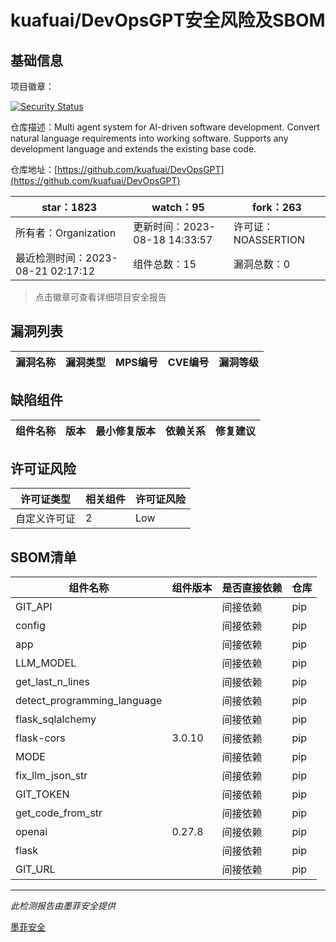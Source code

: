 # kuafuai/DevOpsGPT安全风险及SBOM

## 基础信息

项目徽章：

[![Security Status](https://www.murphysec.com/platform3/v31/badge/1693326249542049792.svg)](https://www.murphysec.com/console/report/1692964253438201856/1693326249542049792)

仓库描述：Multi agent system for AI-driven software development. Convert natural language requirements into working software. Supports any development language and extends the existing base code.

仓库地址：[https://github.com/kuafuai/DevOpsGPT](https://github.com/kuafuai/DevOpsGPT)

| star：1823 | watch：95 | fork：263 |
| ----------- | -------------- | ------------ |
| 所有者：Organization | 更新时间：2023-08-18 14:33:57 | 许可证：NOASSERTION |
| 最近检测时间：2023-08-21 02:17:12 | 组件总数：15 | 漏洞总数：0 |

> 点击徽章可查看详细项目安全报告



## 漏洞列表

| 漏洞名称 | 漏洞类型 | MPS编号 | CVE编号 | 漏洞等级 |
| ------- | ------ | ------- | ------ | ----- |





## 缺陷组件

| 组件名称 | 版本 | 最小修复版本 | 依赖关系 | 修复建议 |
| -------- | ---- | ------------ | -------- | -------- |





## 许可证风险

| 许可证类型 | 相关组件 | 许可证风险 |
| ---------- | -------- | ---------- |
|自定义许可证|2|Low|




## SBOM清单

| 组件名称 | 组件版本 | 是否直接依赖 | 仓库 |
| -------- | -------- | ------------ | ---- |
|GIT_API||间接依赖|pip|
|config||间接依赖|pip|
|app||间接依赖|pip|
|LLM_MODEL||间接依赖|pip|
|get_last_n_lines||间接依赖|pip|
|detect_programming_language||间接依赖|pip|
|flask_sqlalchemy||间接依赖|pip|
|flask-cors|3.0.10|间接依赖|pip|
|MODE||间接依赖|pip|
|fix_llm_json_str||间接依赖|pip|
|GIT_TOKEN||间接依赖|pip|
|get_code_from_str||间接依赖|pip|
|openai|0.27.8|间接依赖|pip|
|flask||间接依赖|pip|
|GIT_URL||间接依赖|pip|


------

*此检测报告由墨菲安全提供*

[墨菲安全](www.murphysec.com)